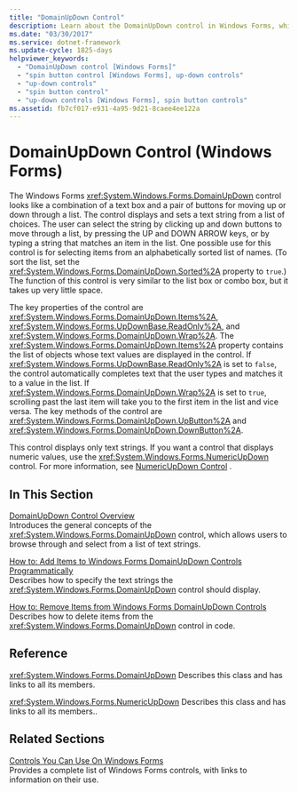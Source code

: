 ```yaml
---
title: "DomainUpDown Control"
description: Learn about the DomainUpDown control in Windows Forms, which looks like a combination of a text box and a pair of buttons for moving up or down through a list.
ms.date: "03/30/2017"
ms.service: dotnet-framework
ms.update-cycle: 1825-days
helpviewer_keywords:
  - "DomainUpDown control [Windows Forms]"
  - "spin button control [Windows Forms], up-down controls"
  - "up-down controls"
  - "spin button control"
  - "up-down controls [Windows Forms], spin button controls"
ms.assetid: fb7cf017-e931-4a95-9d21-8caee4ee122a
---
```

# DomainUpDown Control (Windows Forms)

The Windows Forms <xref:System.Windows.Forms.DomainUpDown> control looks like a combination of a text box and a pair of buttons for moving up or down through a list. The control displays and sets a text string from a list of choices. The user can select the string by clicking up and down buttons to move through a list, by pressing the UP and DOWN ARROW keys, or by typing a string that matches an item in the list. One possible use for this control is for selecting items from an alphabetically sorted list of names. (To sort the list, set the <xref:System.Windows.Forms.DomainUpDown.Sorted%2A> property to `true`.) The function of this control is very similar to the list box or combo box, but it takes up very little space.

The key properties of the control are <xref:System.Windows.Forms.DomainUpDown.Items%2A>, <xref:System.Windows.Forms.UpDownBase.ReadOnly%2A>, and <xref:System.Windows.Forms.DomainUpDown.Wrap%2A>. The <xref:System.Windows.Forms.DomainUpDown.Items%2A> property contains the list of objects whose text values are displayed in the control. If <xref:System.Windows.Forms.UpDownBase.ReadOnly%2A> is set to `false`, the control automatically completes text that the user types and matches it to a value in the list. If <xref:System.Windows.Forms.DomainUpDown.Wrap%2A> is set to `true`, scrolling past the last item will take you to the first item in the list and vice versa. The key methods of the control are <xref:System.Windows.Forms.DomainUpDown.UpButton%2A> and <xref:System.Windows.Forms.DomainUpDown.DownButton%2A>.

This control displays only text strings. If you want a control that displays numeric values, use the <xref:System.Windows.Forms.NumericUpDown> control. For more information, see [NumericUpDown Control](numericupdown-control-windows-forms.md) .

## In This Section

[DomainUpDown Control Overview](domainupdown-control-overview-windows-forms.md)\
Introduces the general concepts of the <xref:System.Windows.Forms.DomainUpDown> control, which allows users to browse through and select from a list of text strings.

[How to: Add Items to Windows Forms DomainUpDown Controls Programmatically](how-to-add-items-to-windows-forms-domainupdown-controls-programmatically.md)\
Describes how to specify the text strings the <xref:System.Windows.Forms.DomainUpDown> control should display.

[How to: Remove Items from Windows Forms DomainUpDown Controls](how-to-remove-items-from-windows-forms-domainupdown-controls.md)\
Describes how to delete items from the <xref:System.Windows.Forms.DomainUpDown> control in code.

## Reference

<xref:System.Windows.Forms.DomainUpDown>
Describes this class and has links to all its members.

<xref:System.Windows.Forms.NumericUpDown>
Describes this class and has links to all its members..

## Related Sections

[Controls You Can Use On Windows Forms](controls-to-use-on-windows-forms.md)\
Provides a complete list of Windows Forms controls, with links to information on their use.
